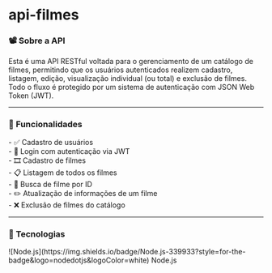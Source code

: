 # api-filmes
<h3> 📽️ Sobre a API</h3>
Esta é uma API RESTful voltada para o gerenciamento de um catálogo de filmes, permitindo que os usuários autenticados realizem cadastro, listagem, edição, visualização individual (ou total) e exclusão de filmes. Todo o fluxo é protegido por um sistema de autenticação com JSON Web Token (JWT).
<hr>

<h3>📌 Funcionalidades </h3>
- ✅ Cadastro de usuários <br>
- 🔐 Login com autenticação via JWT <br>
- 🎞️ Cadastro de filmes <br>
- 📋 Listagem de todos os filmes <br>
- 🔎 Busca de filme por ID <br>
- ✏️ Atualização de informações de um filme <br>
- ❌ Exclusão de filmes do catálogo <br>

<hr>
<h3>🎩 Tecnologias</h3>
![Node.js](https://img.shields.io/badge/Node.js-339933?style=for-the-badge&logo=nodedotjs&logoColor=white)
Node.js
